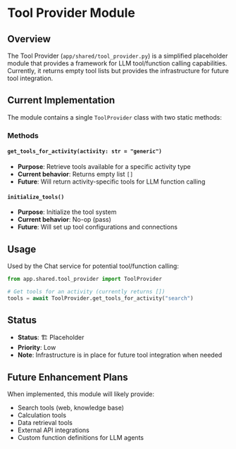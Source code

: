 # Tool Provider Module

## Overview

The Tool Provider (`app/shared/tool_provider.py`) is a simplified placeholder module that provides a framework for LLM tool/function calling capabilities. Currently, it returns empty tool lists but provides the infrastructure for future tool integration.

## Current Implementation

The module contains a single `ToolProvider` class with two static methods:

### Methods

#### `get_tools_for_activity(activity: str = "generic")`
- **Purpose**: Retrieve tools available for a specific activity type
- **Current behavior**: Returns empty list `[]`
- **Future**: Will return activity-specific tools for LLM function calling

#### `initialize_tools()`
- **Purpose**: Initialize the tool system
- **Current behavior**: No-op (pass)
- **Future**: Will set up tool configurations and connections

## Usage

Used by the Chat service for potential tool/function calling:

```python
from app.shared.tool_provider import ToolProvider

# Get tools for an activity (currently returns [])
tools = await ToolProvider.get_tools_for_activity("search")
```

## Status

- **Status**: 🏗️ Placeholder
- **Priority**: Low
- **Note**: Infrastructure is in place for future tool integration when needed

## Future Enhancement Plans

When implemented, this module will likely provide:
- Search tools (web, knowledge base)
- Calculation tools
- Data retrieval tools
- External API integrations
- Custom function definitions for LLM agents